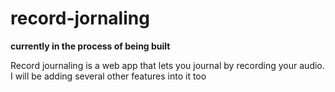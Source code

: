 # record-jornaling
**currently in the process of being built**

Record journaling is a web app that lets you journal by recording your audio. I will be adding several other features into it too
